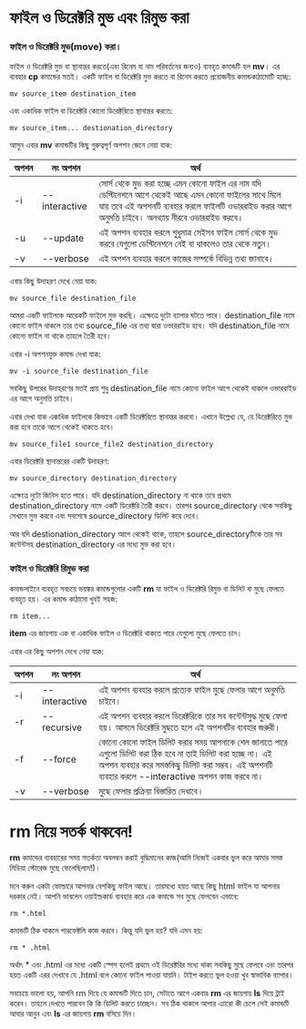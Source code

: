 # ফাইল ও ডিরেক্টরি মুভ এবং রিমুভ করা #

### ফাইল ও ডিরেক্টরি মুভ(move) করা। ###
ফাইল ও ডিরেক্টরি মুভ বা স্থানান্তর করতে(এবং রিনেম বা নাম পরিবর্তনের জন্যও) ব্যবহৃত কমান্ডটি হল **mv**। এর ব্যবহার **cp** কমান্ডের মতই। একটি ফাইল বা ডিরেক্টরি মুভ করতে বা রিনেম করতে প্রয়োজনীয় কমান্ডকাঠামোটি হচ্ছে:

```
mv source_item destination_item
```

এবং একাধিক ফাইল বা ডিরেক্টরি কোনো ডিরেক্টরিতে স্থানান্তর করতে:

```
mv source_item... destionation_directory
```

আসুন এবার **mv** কমান্ডটির কিছু গুরুত্বপূর্ণ অপশন জেনে নেয়া যাক:

| অপশন | লং অপশন | অর্থ |
| ------ | ----------- | -------- |
| -i | --interactive | সোর্স থেকে মুভ করা হচ্ছে এমন কোনো ফাইল এর নাম যদি ডেস্টিনেশনে আগে থেকেই আছে এমন কোনো ফাইলের সাথে মিলে যায় তবে এই অপশনটি ব্যবহার করলে ফাইলটি ওভাররাইড করার আগে অনুমতি চাইবে। অনথ্যায় নীরবে ওভাররাইড করবে।|
| -u | --update | এই অপশন ব্যবহার করলে শুধুমাত্র সেইসব ফাইল সোর্স থেকে মুভ করবে যেগুলো ডেস্টিনেশনে নেই বা থাকলেও তার থেকে নতুন। |
| -v | --verbose | এই অপশন ব্যবহার করলে কাজের সম্পর্কে বিভিন্ন তথ্য জানাবে। |

এবার কিছু উদাহরণ দেখে নেয়া যাক:

```
mv source_file destination_file
```

আমরা একটি ফাইলকে আরেকটি ফাইলে মুভ করছি। এক্ষেত্রে দুটো ব্যাপার ঘটতে পারে। destination_file নামে কোনো ফাইল থাকলে তার তথ্য source_file এর তথ্য দ্বারা ওভাররাইড হবে। যদি destination_file নামে কোনো ফাইল না থাকে তাহলে তৈরী হবে।

এবার -i অপশনযুক্ত কমান্ড দেখা যাক:

```
mv -i source_file destination_file
```

সবকিছু উপরের উদাহরণের মতই প্রায় শুধু destination_file নামে কোনো ফাইল আগে থেকেই থাকলে ওভাররাইড এর আগে অনুমতি চাইবে।

এবার দেখা যাক একাধিক ফাইলকে কিভাবে একটি ডিরেক্টরিতে স্থানান্তর করবো। এখানে উল্লেখ্য যে, যে ডিরেক্টরিতে মুভ করা হবে তাকে আগে থেকেই থাকতে হবে।

```
mv source_file1 source_file2 destination_directory
```

এবার ডিরেক্টরি স্থানান্তরের একটি উদাহরণ:

```
mv source_directory destination_directory
```

এক্ষেত্রে দুটো জিনিস হতে পারে। যদি destination_directory না থাকে তবে প্রথমে destination_directory নামে একটি ডিরেক্টরি তৈরী করবে। তারপর source_directory থেকে সবকিছু সেখানে মুভ করবে এবং সবশেষে source_directory ডিলিট করে দেবে।

আর যদি destionation_directory আগে থেকেই থাকে, তাহলে source_directoryটিকে তার সব কন্টেন্টসহ destination_directory এর মধ্যে মুভ করা হবে।

### ফাইল ও ডিরেক্টরি রিমুভ করা ###

কমান্ডলাইনে ব্যবহৃত সবচয়ে ভয়ঙ্কর কমান্ডগুলোর একটি **rm** যা ফাইল ও ডিরেক্টরি রিমুভ বা ডিলিট বা মুছে ফেলতে ব্যবহৃত হয়। এর কমান্ড কাঠামো‌ খুবই সহজ:

```
rm item...
```

**item** এর জায়গায় এক বা একাধিক ফাইল ও ডিরেক্টরি থাকতে পারে যেগুলো মুছে ফেলতে চান।

এবার এর কিছু অপশন দেখে নেয়া যাক:

| অপশন | লং অপশন | অর্থ |
| ------ | ------- | --------- |
| -i | --interactive | এই অপশন ব্যবহার করলে প্রত্যেক ফাইল মুছে ফেলার আগে অনুমতি চাইবে। |
| -r | --recursive | এই অপশন ব্যবহার করলে ডিরেক্টরিকে তার সব কন্টেন্টসুদ্ধ মুছে ফেলা হয়। আসলে ডিরেক্টরি মুছতে হলে এই অপশনটির ব্যবহার জরুরী। |
| -f | --force | কোনো কোনো ফাইল ডিলিট করার সময় আপনাকে শেল জানাতে পারে এগুলো ডিলিট করা ঠিক হবে না তাই ডিলিট করা হচ্ছে না। এই অপশন ব্যবহার করে সমস্তকিছু ডিলিট করা সম্ভব। এই অপশনটি ব্যবহার করলে --interactive অপশন কাজ করবে না। |
| -v | --verbose | মুছে ফেলার প্রক্রিয়া বিস্তারিত দেখাবে। |

# rm নিয়ে সতর্ক থাকবেন! #

**rm** কমান্ডের ব্যবহারের সময় সতর্কতা অবলম্বন করাই বুদ্ধিমানের কাজ(আমি নিজেই একবার ভুল করে আমার সমস্ত মিডিয়া স্টোরেজ মুছে ফেলেছিলাম!)। 

মনে করুন একটা ফোল্ডারে আপনার বেশকিছু ফাইল আছে। তারমধ্যে হয়ত আছে কিছু html ফাইল যা আপনার দরকার নেই। আপনি ভাবলেন ওয়াইল্ডকার্ড ব্যবহার করে এক কমান্ডে সব মুছে ফেলবেন এভাবে:

```
rm *.html
```

কমান্ডটি ঠিক থাকলে পারফেক্টলি কাজ করবে। কিন্তু যদি ভুল হয়? যদি এমন হয়:

```
rm * .html
```

অর্থাৎ * এবং .html এর মধ্যে একটি স্পেস হলেই প্রথমে ওই ডিরেক্টরির মধ্যে থাকা সবকিছু মুছে ফেলবে এবং তারপর হয়ত একটি এরর দেখাবে যে .html বলে কোনো ফাইল পাওয়া যায়নি। টাইপ করতে ভুল হওয়া খুব স্বাভাবিক ব্যাপার।

সবচেয়ে ভালো হয়, আপনি rm দিয়ে যে কমান্ডটি দিতে চান, সেটাতে আগে একবার **rm** এর জায়গায় **ls** দিয়ে ট্রাই করেন। তাহলে দেখতে পারবেন কি কি ডিলিট করতে চাচ্ছেন। সব ঠিক থাকলে আপার এ্যারো কী চেপে সেই কমান্ডটি আবার আনুন এবং **ls** এর জায়গায় **rm** বসিয়ে দিন।